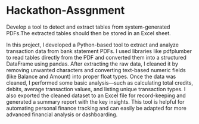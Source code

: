 # Hackathon-Assgnment
Develop a tool to detect and extract tables from system-generated PDFs.The extracted tables should then be stored in an Excel sheet.

In this project, I developed a Python-based tool to extract and analyze transaction data from bank statement PDFs. I used libraries like pdfplumber to read tables directly from the PDF and converted them into a structured DataFrame using pandas. After extracting the raw data, I cleaned it by removing unwanted characters and converting text-based numeric fields (like Balance and Amount) into proper float types. Once the data was cleaned, I performed some basic analysis—such as calculating total credits, debits, average transaction values, and listing unique transaction types. I also exported the cleaned dataset to an Excel file for record-keeping and generated a summary report with the key insights. This tool is helpful for automating personal finance tracking and can easily be adapted for more advanced financial analysis or dashboarding.
